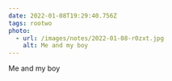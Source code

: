 ```yaml
---
date: 2022-01-08T19:29:40.756Z
tags: rootwo
photo:
  - url: /images/notes/2022-01-08-r0zxt.jpg
    alt: Me and my boy
---
```

Me and my boy
